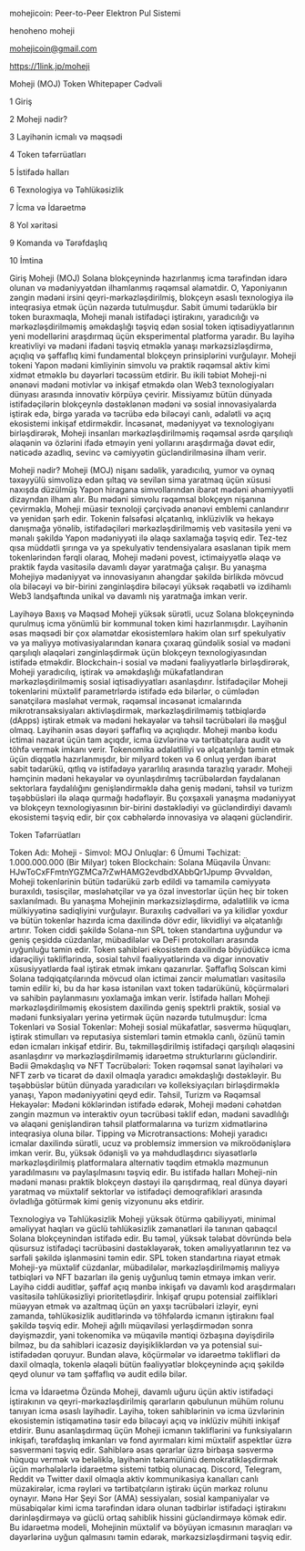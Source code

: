 mohejicoin: Peer-to-Peer Elektron Pul Sistemi

henoheno moheji

mohejicoin@gmail.com

https://1link.jp/moheji

Moheji (MOJ) Token Whitepaper Cədvəli

1 Giriş

2 Moheji nədir?

3 Layihənin icmalı və məqsədi

4 Token təfərrüatları

5 İstifadə halları

6 Texnologiya və Təhlükəsizlik

7 İcma və İdarəetmə

8 Yol xəritəsi

9 Komanda və Tərəfdaşlıq

10 İmtina

Giriş Moheji (MOJ) Solana blokçeynində hazırlanmış icma tərəfindən idarə olunan və mədəniyyətdən ilhamlanmış rəqəmsal əlamətdir. O, Yaponiyanın zəngin mədəni irsini qeyri-mərkəzləşdirilmiş, blokçeyn əsaslı texnologiya ilə inteqrasiya etmək üçün nəzərdə tutulmuşdur. Sabit ümumi tədarüklə bir token buraxmaqla, Moheji mənalı istifadəçi iştirakını, yaradıcılığı və mərkəzləşdirilməmiş əməkdaşlığı təşviq edən sosial token iqtisadiyyatlarının yeni modellərini araşdırmaq üçün eksperimental platforma yaradır. Bu layihə kreativliyi və mədəni ifadəni təşviq etməklə yanaşı mərkəzsizləşdirmə, açıqlıq və şəffaflıq kimi fundamental blokçeyn prinsiplərini vurğulayır. Moheji tokeni Yapon mədəni kimliyinin simvolu və praktik rəqəmsal aktiv kimi xidmət etməklə bu dəyərləri təcəssüm etdirir. Bu ikili təbiət Moheji-ni ənənəvi mədəni motivlər və inkişaf etməkdə olan Web3 texnologiyaları dünyası arasında innovativ körpüyə çevirir. Missiyamız bütün dünyada istifadəçilərin blokçeynlə dəstəklənən mədəni və sosial innovasiyalarda iştirak edə, birgə yarada və təcrübə edə biləcəyi canlı, ədalətli və açıq ekosistemi inkişaf etdirməkdir. İncəsənət, mədəniyyət və texnologiyanı birləşdirərək, Moheji insanları mərkəzləşdirilməmiş rəqəmsal əsrdə qarşılıqlı əlaqənin və özlərini ifadə etməyin yeni yollarını araşdırmağa dəvət edir, nəticədə azadlıq, sevinc və cəmiyyətin gücləndirilməsinə ilham verir.

Moheji nədir? Moheji (MOJ) nişanı sadəlik, yaradıcılıq, yumor və oynaq təxəyyülü simvolizə edən şıltaq və sevilən sima yaratmaq üçün xüsusi naxışda düzülmüş Yapon hiragana simvollarından ibarət mədəni əhəmiyyətli dizayndan ilham alır. Bu mədəni simvolu rəqəmsal blokçeyn nişanına çevirməklə, Moheji müasir texnoloji çərçivədə ənənəvi emblemi canlandırır və yenidən şərh edir. Tokenin fəlsəfəsi əlçatanlıq, inklüzivlik və hekayə danışmağa yönəlib, istifadəçiləri mərkəzləşdirilməmiş veb vasitəsilə yeni və mənalı şəkildə Yapon mədəniyyəti ilə əlaqə saxlamağa təşviq edir. Tez-tez qısa müddətli şırınga və ya spekulyativ tendensiyalara əsaslanan tipik mem tokenlərindən fərqli olaraq, Moheji mədəni povest, ictimaiyyətlə əlaqə və praktik fayda vasitəsilə davamlı dəyər yaratmağa çalışır. Bu yanaşma Mohejiyə mədəniyyət və innovasiyanın ahəngdar şəkildə birlikdə mövcud ola biləcəyi və bir-birini zənginləşdirə biləcəyi yüksək rəqabətli və izdihamlı Web3 landşaftında unikal və davamlı niş yaratmağa imkan verir.

Layihəyə Baxış və Məqsəd Moheji yüksək sürətli, ucuz Solana blokçeynində qurulmuş icma yönümlü bir kommunal token kimi hazırlanmışdır. Layihənin əsas məqsədi bir çox əlamətdar ekosistemlərə hakim olan sırf spekulyativ və ya maliyyə motivasiyalarından kənara çıxaraq gündəlik sosial və mədəni qarşılıqlı əlaqələri zənginləşdirmək üçün blokçeyn texnologiyasından istifadə etməkdir. Blockchain-i sosial və mədəni fəaliyyətlərlə birləşdirərək, Moheji yaradıcılıq, iştirak və əməkdaşlığı mükafatlandıran mərkəzləşdirilməmiş sosial iqtisadiyyatları asanlaşdırır. İstifadəçilər Moheji tokenlərini müxtəlif parametrlərdə istifadə edə bilərlər, o cümlədən sənətçilərə məsləhət vermək, rəqəmsal incəsənət icmalarında mikrotransaksiyaları aktivləşdirmək, mərkəzləşdirilməmiş tətbiqlərdə (dApps) iştirak etmək və mədəni hekayələr və təhsil təcrübələri ilə məşğul olmaq. Layihənin əsas dəyəri şəffaflıq və açıqlıqdır. Moheji mənbə kodu ictimai nəzarət üçün tam açıqdır, icma üzvlərinə və tərtibatçılara audit və töhfə vermək imkanı verir. Tokenomika ədalətliliyi və əlçatanlığı təmin etmək üçün diqqətlə hazırlanmışdır, bir milyard token və 6 onluq yerdən ibarət sabit tədarükü, qıtlıq və istifadəyə yararlılıq arasında tarazlıq yaradır. Moheji həmçinin mədəni hekayələr və oyunlaşdırılmış təcrübələrdən faydalanan sektorlara faydalılığını genişləndirməklə daha geniş mədəni, təhsil və turizm təşəbbüsləri ilə əlaqə qurmağı hədəfləyir. Bu çoxşaxəli yanaşma mədəniyyət və blokçeyn texnologiyasının bir-birini dəstəklədiyi və gücləndirdiyi davamlı ekosistemi təşviq edir, bir çox cəbhələrdə innovasiya və əlaqəni gücləndirir.

Token Təfərrüatları

Token Adı: Moheji - Simvol: MOJ
Onluqlar: 6
Ümumi Təchizat: 1.000.000.000 (Bir Milyar) token
Blockchain: Solana
Müqavilə Ünvanı: HJwToCxFFmtnYGZMCa7rZwHAMG2evdbdXAbbQr1Jpump
Əvvəldən, Moheji tokenlərinin bütün tədarükü zərb edildi və tamamilə cəmiyyətə buraxıldı, təsisçilər, məsləhətçilər və ya özəl investorlar üçün heç bir token saxlanılmadı. Bu yanaşma Mohejinin mərkəzsizləşdirmə, ədalətlilik və icma mülkiyyətinə sadiqliyini vurğulayır. Buraxılış cədvəlləri və ya kilidlər yoxdur və bütün tokenlər hazırda icma daxilində dövr edir, likvidliyi və əlçatanlığı artırır. Token ciddi şəkildə Solana-nın SPL token standartına uyğundur və geniş çeşiddə cüzdanlar, mübadilələr və DeFi protokolları arasında uyğunluğu təmin edir. Token sahibləri ekosistem daxilində böyüdükcə icma idarəçiliyi təkliflərində, sosial təhvil fəaliyyətlərində və digər innovativ xüsusiyyətlərdə fəal iştirak etmək imkanı qazanırlar. Şəffaflıq Solscan kimi Solana tədqiqatçılarında mövcud olan ictimai zəncir məlumatları vasitəsilə təmin edilir ki, bu da hər kəsə istənilən vaxt token tədarükünü, köçürmələri və sahibin paylanmasını yoxlamağa imkan verir.
İstifadə halları Moheji mərkəzləşdirilməmiş ekosistem daxilində geniş spektrli praktik, sosial və mədəni funksiyaları yerinə yetirmək üçün nəzərdə tutulmuşdur:
İcma Tokenləri və Sosial Tokenlər: Moheji sosial mükafatlar, səsvermə hüquqları, iştirak stimulları və reputasiya sistemləri təmin etməklə canlı, özünü təmin edən icmaları inkişaf etdirir. Bu, təkmilləşdirilmiş istifadəçi qarşılıqlı əlaqəsini asanlaşdırır və mərkəzləşdirilməmiş idarəetmə strukturlarını gücləndirir.
Bədii Əməkdaşlıq və NFT Təcrübələri: Token rəqəmsal sənət layihələri və NFT zərb və ticarət də daxil olmaqla yaradıcı əməkdaşlığı dəstəkləyir. Bu təşəbbüslər bütün dünyada yaradıcıları və kolleksiyaçıları birləşdirməklə yanaşı, Yapon mədəniyyətini qeyd edir.
Təhsil, Turizm və Rəqəmsal Hekayələr: Mədəni köklərindən istifadə edərək, Moheji mədəni cəhətdən zəngin məzmun və interaktiv oyun təcrübəsi təklif edən, mədəni savadlılığı və əlaqəni genişləndirən təhsil platformalarına və turizm xidmətlərinə inteqrasiya oluna bilər.
Tipping və Microtransactions: Moheji yaradıcı icmalar daxilində sürətli, ucuz və problemsiz immersion və mikroödənişlərə imkan verir. Bu, yüksək ödənişli və ya məhdudlaşdırıcı siyasətlərlə mərkəzləşdirilmiş platformalara alternativ təqdim etməklə məzmunun yaradılmasını və paylaşılmasını təşviq edir. Bu istifadə halları Moheji-nin mədəni mənası praktik blokçeyn dəstəyi ilə qarışdırmaq, real dünya dəyəri yaratmaq və müxtəlif sektorlar və istifadəçi demoqrafikləri arasında övladlığa götürmək kimi geniş vizyonunu əks etdirir.

Texnologiya və Təhlükəsizlik Moheji yüksək ötürmə qabiliyyəti, minimal əməliyyat haqları və güclü təhlükəsizlik zəmanətləri ilə tanınan qabaqcıl Solana blokçeynindən istifadə edir. Bu təməl, yüksək tələbat dövründə belə qüsursuz istifadəçi təcrübəsini dəstəkləyərək, token əməliyyatlarının tez və sərfəli şəkildə işlənməsini təmin edir. SPL token standartına riayət etmək Moheji-yə müxtəlif cüzdanlar, mübadilələr, mərkəzləşdirilməmiş maliyyə tətbiqləri və NFT bazarları ilə geniş uyğunluq təmin etməyə imkan verir. Layihə ciddi auditlər, şəffaf açıq mənbə inkişafı və davamlı kod araşdırmaları vasitəsilə təhlükəsizliyi prioritetləşdirir. İnkişaf qrupu potensial zəiflikləri müəyyən etmək və azaltmaq üçün ən yaxşı təcrübələri izləyir, eyni zamanda, təhlükəsizlik auditlərində və töhfələrdə icmanın iştirakını fəal şəkildə təşviq edir. Moheji ağıllı müqaviləsi yerləşdirmədən sonra dəyişməzdir, yəni tokenomika və müqavilə məntiqi özbaşına dəyişdirilə bilməz, bu da sahibləri icazəsiz dəyişikliklərdən və ya potensial sui-istifadədən qoruyur. Bundan əlavə, köçürmələr və idarəetmə təklifləri də daxil olmaqla, tokenlə əlaqəli bütün fəaliyyətlər blokçeynində açıq şəkildə qeyd olunur və tam şəffaflıq və audit edilə bilər.

İcma və İdarəetmə Özündə Moheji, davamlı uğuru üçün aktiv istifadəçi iştirakının və qeyri-mərkəzləşdirilmiş qərarların qəbulunun mühüm rolunu tanıyan icma əsaslı layihədir. Layihə, token sahiblərinin və icma üzvlərinin ekosistemin istiqamətinə təsir edə biləcəyi açıq və inklüziv mühiti inkişaf etdirir. Bunu asanlaşdırmaq üçün Moheji icmanın təkliflərini və funksiyaların inkişafı, tərəfdaşlıq imkanları və fond ayırmaları kimi müxtəlif aspektlər üzrə səsverməni təşviq edir. Sahiblərə əsas qərarlar üzrə birbaşa səsvermə hüququ vermək və beləliklə, layihənin təkamülünü demokratikləşdirmək üçün mərhələlərlə idarəetmə sistemi tətbiq olunacaq. Discord, Telegram, Reddit və Twitter daxil olmaqla aktiv kommunikasiya kanalları canlı müzakirələr, icma rəyləri və tərtibatçıların iştirakı üçün mərkəz rolunu oynayır. Mənə Hər Şeyi Sor (AMA) sessiyaları, sosial kampaniyalar və müsabiqələr kimi icma tərəfindən idarə olunan tədbirlər istifadəçi iştirakını dərinləşdirməyə və güclü ortaq sahiblik hissini gücləndirməyə kömək edir. Bu idarəetmə modeli, Mohejinin müxtəlif və böyüyən icmasının maraqları və dəyərlərinə uyğun qalmasını təmin edərək, mərkəzsizləşdirməni təşviq edir.


